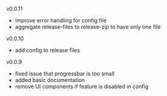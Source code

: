 v0.0.11
* improve error handling for config file
* aggregate release-files to release-zip to have only one file

v0.0.10
* add config to release files

v0.0.9
* fixed issue that progressbar is too small
* added basic documentation
* remove UI components if feature is disabled in config
